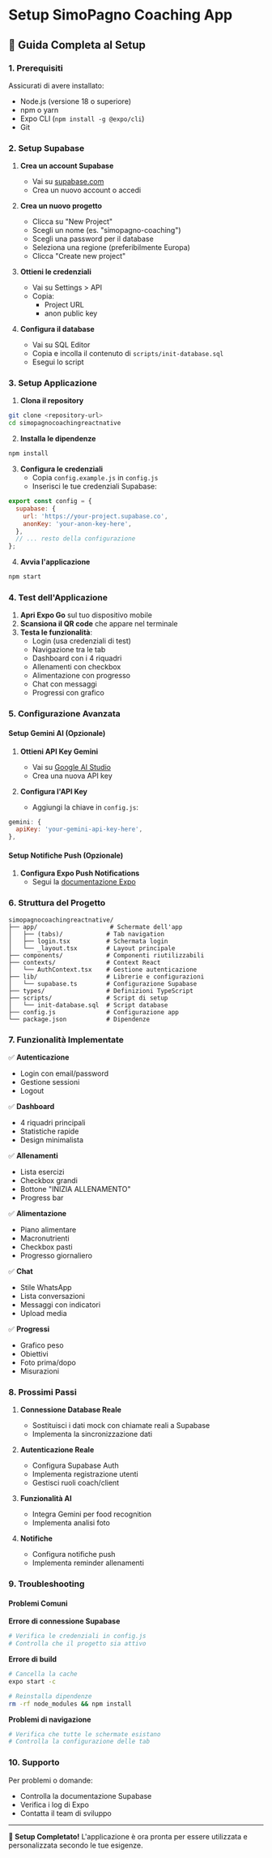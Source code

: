 # Setup SimoPagno Coaching App

## 🚀 Guida Completa al Setup

### 1. Prerequisiti

Assicurati di avere installato:
- Node.js (versione 18 o superiore)
- npm o yarn
- Expo CLI (`npm install -g @expo/cli`)
- Git

### 2. Setup Supabase

1. **Crea un account Supabase**
   - Vai su [supabase.com](https://supabase.com)
   - Crea un nuovo account o accedi

2. **Crea un nuovo progetto**
   - Clicca su "New Project"
   - Scegli un nome (es. "simopagno-coaching")
   - Scegli una password per il database
   - Seleziona una regione (preferibilmente Europa)
   - Clicca "Create new project"

3. **Ottieni le credenziali**
   - Vai su Settings > API
   - Copia:
     - Project URL
     - anon public key

4. **Configura il database**
   - Vai su SQL Editor
   - Copia e incolla il contenuto di `scripts/init-database.sql`
   - Esegui lo script

### 3. Setup Applicazione

1. **Clona il repository**
```bash
git clone <repository-url>
cd simopagnocoachingreactnative
```

2. **Installa le dipendenze**
```bash
npm install
```

3. **Configura le credenziali**
   - Copia `config.example.js` in `config.js`
   - Inserisci le tue credenziali Supabase:

```javascript
export const config = {
  supabase: {
    url: 'https://your-project.supabase.co',
    anonKey: 'your-anon-key-here',
  },
  // ... resto della configurazione
};
```

4. **Avvia l'applicazione**
```bash
npm start
```

### 4. Test dell'Applicazione

1. **Apri Expo Go** sul tuo dispositivo mobile
2. **Scansiona il QR code** che appare nel terminale
3. **Testa le funzionalità**:
   - Login (usa credenziali di test)
   - Navigazione tra le tab
   - Dashboard con i 4 riquadri
   - Allenamenti con checkbox
   - Alimentazione con progresso
   - Chat con messaggi
   - Progressi con grafico

### 5. Configurazione Avanzata

#### Setup Gemini AI (Opzionale)

1. **Ottieni API Key Gemini**
   - Vai su [Google AI Studio](https://makersuite.google.com/app/apikey)
   - Crea una nuova API key

2. **Configura l'API Key**
   - Aggiungi la chiave in `config.js`:

```javascript
gemini: {
  apiKey: 'your-gemini-api-key-here',
},
```

#### Setup Notifiche Push (Opzionale)

1. **Configura Expo Push Notifications**
   - Segui la [documentazione Expo](https://docs.expo.dev/push-notifications/overview/)

### 6. Struttura del Progetto

```
simopagnocoachingreactnative/
├── app/                    # Schermate dell'app
│   ├── (tabs)/            # Tab navigation
│   ├── login.tsx          # Schermata login
│   └── _layout.tsx        # Layout principale
├── components/            # Componenti riutilizzabili
├── contexts/              # Context React
│   └── AuthContext.tsx    # Gestione autenticazione
├── lib/                   # Librerie e configurazioni
│   └── supabase.ts        # Configurazione Supabase
├── types/                 # Definizioni TypeScript
├── scripts/               # Script di setup
│   └── init-database.sql  # Script database
├── config.js              # Configurazione app
└── package.json           # Dipendenze
```

### 7. Funzionalità Implementate

✅ **Autenticazione**
- Login con email/password
- Gestione sessioni
- Logout

✅ **Dashboard**
- 4 riquadri principali
- Statistiche rapide
- Design minimalista

✅ **Allenamenti**
- Lista esercizi
- Checkbox grandi
- Bottone "INIZIA ALLENAMENTO"
- Progress bar

✅ **Alimentazione**
- Piano alimentare
- Macronutrienti
- Checkbox pasti
- Progresso giornaliero

✅ **Chat**
- Stile WhatsApp
- Lista conversazioni
- Messaggi con indicatori
- Upload media

✅ **Progressi**
- Grafico peso
- Obiettivi
- Foto prima/dopo
- Misurazioni

### 8. Prossimi Passi

1. **Connessione Database Reale**
   - Sostituisci i dati mock con chiamate reali a Supabase
   - Implementa la sincronizzazione dati

2. **Autenticazione Reale**
   - Configura Supabase Auth
   - Implementa registrazione utenti
   - Gestisci ruoli coach/client

3. **Funzionalità AI**
   - Integra Gemini per food recognition
   - Implementa analisi foto

4. **Notifiche**
   - Configura notifiche push
   - Implementa reminder allenamenti

### 9. Troubleshooting

#### Problemi Comuni

**Errore di connessione Supabase**
```bash
# Verifica le credenziali in config.js
# Controlla che il progetto sia attivo
```

**Errore di build**
```bash
# Cancella la cache
expo start -c

# Reinstalla dipendenze
rm -rf node_modules && npm install
```

**Problemi di navigazione**
```bash
# Verifica che tutte le schermate esistano
# Controlla la configurazione delle tab
```

### 10. Supporto

Per problemi o domande:
- Controlla la documentazione Supabase
- Verifica i log di Expo
- Contatta il team di sviluppo

---

**🎉 Setup Completato!** L'applicazione è ora pronta per essere utilizzata e personalizzata secondo le tue esigenze.
